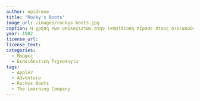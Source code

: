```yaml
---
author: epidrome
title: "Rocky's Boots"
image_url: /images/rockys-boots.jpg
caption: Η χρήση των υπολογιστών στην εκπαίδευση πέρασε στους οικιακούς μικροϋπολογιστές αρχικά με το Rocky's Boots, το οποίο βασίζεται περισσότερο σε στοιχεία αφήγησης και προσομοίωσης και λιγότερο στην μηχανική των δημοφιλών βιντεοπαιχνιδιών. Με στόχο να διδάξει με διασκεδαστικό τρόπο τον σχεδιασμό ψηφιακών λογικών κυκλωμάτων κατάφερε να δημιουργήσει την κατηγορία του εκπαιδευτικού λογισμικού ως διαδραστικό περιβάλλον μάθησης.
year: 1982
license_url: 
license_text: 
categories:
  - Μορφές
  - Εκπαιδευτική Τεχνολογία 
tags:
  - Apple2
  - Adventure
  - Rockys Boots
  - The Learning Company
---
```

